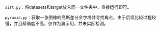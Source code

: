 `sift.py`：将datasets和target放入同一文件夹中，直接运行即可。

`pyramid.py`：获取一张图像的高斯差分金字塔并寻找角点。由于后续比较过程较慢，并且精确度不高，仅作为演示用，并未实际检测。
